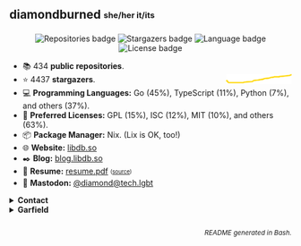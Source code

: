 ## diamondburned <sub><sup>she/her it/its</sup></sub>

<p align="center">
<img alt="Repositories badge" src="https://img.shields.io/badge/Public%20Repositories-434-%23248eb7" />
<img alt="Stargazers badge" src="https://img.shields.io/badge/Stargazers-4437-%23bf5d2f" />
    <img alt="Language badge" src="https://img.shields.io/badge/Favorite%20Language-   198 Go-%23e05d44" />
    <img alt="License badge" src="https://img.shields.io/badge/Favorite%20License-    68 GPLv3.0-%23f1e05a" />
</p>

- 📚️ 434 **public repositories**.
- ⭐️ 4437 **stargazers**. <img align="right" alt="Stars graph" src="sparklines/stargazers.svg" height="18px" />
- 💻️ **Programming Languages:** Go (45%), TypeScript (11%), Python (7%), and others (37%).
- 📃️ **Preferred Licenses:** GPL (15%), ISC (12%), MIT (10%), and others (63%).
- 📦️ **Package Manager:** Nix. (Lix is OK, too!)
- 🌐️ **Website:** [libdb.so](https://libdb.so/)
- ✒️ **Blog:** [blog.libdb.so](https://blog.libdb.so/)
- 💼 **Resume:** [resume.pdf](https://github.com/diamondburned/resume/blob/main/resume.pdf)
  <sub><sup>([source](https://github.com/diamondburned/resume/blob/main/resume.json))</sup></sub>
- 🐘 **Mastodon:** [@diamond@tech.lgbt](https://tech.lgbt/@diamond)

<details>
<summary><b>Contact</b></summary>
<br>

I hang out in the following places:

- [Matrix](https://matrix.to/#/#nixhub-home:matrix.org)
- [Discord](https://discord.gg/hnzYamS)
- [Mastodon](https://tech.lgbt/@diamond)

</details>



<details>
<summary><b>Garfield</b></summary>

![garfield](static/garfield.png)

I don't know what you expected.
</details>

<h6 align="right">
<sub>README generated in Bash.</sub>
</h6>
